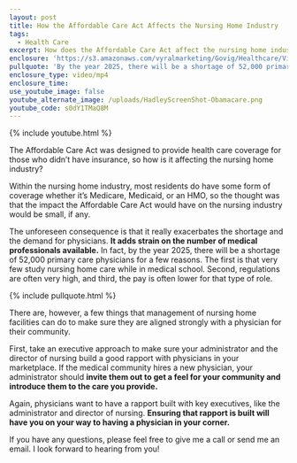 ```yaml
---
layout: post
title: How the Affordable Care Act Affects the Nursing Home Industry
tags:
  - Health Care
excerpt: How does the Affordable Care Act affect the nursing home industry? I’ll answer that for you today.
enclosure: 'https://s3.amazonaws.com/vyralmarketing/Govig/Healthcare/Videos/2017/How+the+Affordable+Care+Act+Affects+the+Nursing+Home+Industry.mp4'
pullquote: 'By the year 2025, there will be a shortage of 52,000 primary care physicians.'
enclosure_type: video/mp4
enclosure_time:
use_youtube_image: false
youtube_alternate_image: /uploads/HadleyScreenShot-Obamacare.png
youtube_code: s0dY1TMaQ8M
---
```



{% include youtube.html %}

The Affordable Care Act was designed to provide health care coverage for those who didn’t have insurance, so how is it affecting the nursing home industry?

Within the nursing home industry, most residents do have some form of coverage whether it’s Medicare, Medicaid, or an HMO, so the thought was that the impact the Affordable Care Act would have on the nursing industry would be small, if any.

The unforeseen consequence is that it really exacerbates the shortage and the demand for physicians. **It adds strain on the number of medical professionals available.** In fact, by the year 2025, there will be a shortage of 52,000 primary care physicians for a few reasons. The first is that very few study nursing home care while in medical school. Second, regulations are often very high, and third, the pay is often lower for that type of role.

{% include pullquote.html %}

There are, however, a few things that management of nursing home facilities can do to make sure they are aligned strongly with a physician for their community.

First, take an executive approach to make sure your administrator and the director of nursing build a good rapport with physicians in your marketplace. If the medical community hires a new physician, your administrator should **invite them out to get a feel for your community and introduce them to the care you provide.**

Again, physicians want to have a rapport built with key executives, like the administrator and director of nursing. **Ensuring that rapport is built will have you on your way to having a physician in your corner.**

If you have any questions, please feel free to give me a call or send me an email. I look forward to hearing from you!